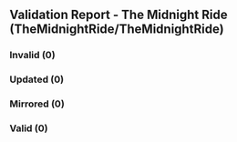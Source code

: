 ## Validation Report - The Midnight Ride (TheMidnightRide/TheMidnightRide)


### Invalid (0)
### Updated (0)
### Mirrored (0)
### Valid (0)
